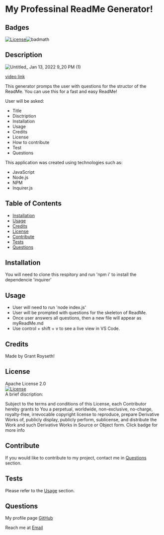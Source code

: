 # My Professinal ReadMe Generator!

## Badges
   [![License](https://img.shields.io/badge/License-Apache_2.0-blue.svg)](https://opensource.org/licenses/Apache-2.0)![badmath](https://img.shields.io/github/languages/top/nielsenjared/badmath)
## Description  

![Untitled_ Jan 13, 2022 9_20 PM (1)](https://user-images.githubusercontent.com/90479839/149447678-6cfa7281-0bfb-4589-8a1b-1ab3c28af5a0.gif)


[video link](https://watch.screencastify.com/v/6FC69rrW6nyvwOlAcxkx)

This generator promps the user with questions for the structor of the ReadMe. You can use this for a fast and easy ReadMe!

User will be asked:
- Title
- Disctription
- Installation
- Usage
- Credits
- License
- How to contribute
- Test
- Questions

 This application was created using technologies such as:

- JavaScript
- Node.js
- NPM
- Inquirer.js




## Table of Contents 

- [Installation](#installation)
- [Usage](#usage)
- [Credits](#credits)
- [License](#license)
- [Contribute](#contribute)
- [Tests](#tests)
- [Questions](#questions)

## Installation
You will need to clone this respitory and run 'npm i' to install the dependencie 'inquirer' 

## Usage
- User will need to run 'node index.js'
- User will be prompted with questions for the skeleton of ReadMe.
- Once user answers all questions, then a new file will appear as myReadMe.md
- Use control + shift + v to see a live view in VS Code.


## Credits
Made by Grant Royseth!

## License  
Apache License 2.0  
[![License](https://img.shields.io/badge/License-Apache_2.0-blue.svg)](https://opensource.org/licenses/Apache-2.0)  
A brief discription:

Subject to the terms and conditions of this License, each Contributor hereby grants to You a perpetual, worldwide, non-exclusive, no-charge, royalty-free, irrevocable copyright license to reproduce, prepare Derivative Works of, publicly display, publicly perform, sublicense, and distribute the Work and such Derivative Works in Source or Object form. Click badge for more info

## Contribute
If you would like to contribute to my project, contact me in [Questions](#questions) section.

## Tests
Please refer to the [Usage](#usage) section.

## Questions
My profile page [GitHub](https://github.com/groyseth)

Reach me at [Email](Groyseth@gmail.com)
